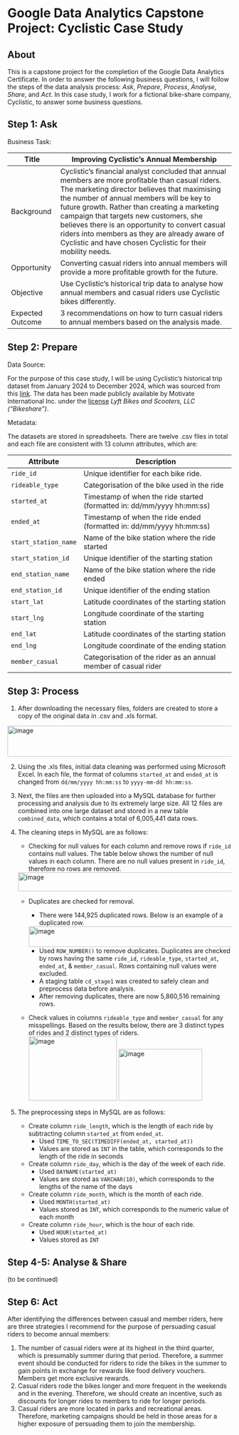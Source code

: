 # Google Data Analytics Capstone Project: Cyclistic Case Study 

## About
This is a capstone project for the completion of the Google Data Analytics Certificate. In order to answer the following business questions, I will follow the steps of the data analysis process: *Ask*, *Prepare*, *Process*, *Analyse*, *Share*, and *Act*.
In this case study, I work for a fictional bike-share company, Cyclistic, to answer some business questions.

## Step 1: Ask
Business Task:

| Title | Improving Cyclistic’s Annual Membership |
| ----------- | ----------- |
| Background | Cyclistic’s financial analyst concluded that annual members are more profitable than casual riders. The marketing director believes that maximising the number of annual members will be key to future growth. Rather than creating a marketing campaign that targets new customers, she believes there is an opportunity to convert casual riders into members as they are already aware of Cyclistic and have chosen Cyclistic for their mobility needs. |
| Opportunity | Converting casual riders into annual members will provide a more profitable growth for the future. |
| Objective | Use Cyclistic’s historical trip data to analyse how annual members and casual riders use Cyclistic bikes differently. |
| Expected Outcome | 3 recommendations on how to turn casual riders to annual members based on the analysis made. |

## Step 2: Prepare
Data Source:

For the purpose of this case study, I will be using Cyclistic’s historical trip dataset from January 2024 to December 2024, which was sourced from this [link](https://divvy-tripdata.s3.amazonaws.com/index.html). The data has been made publicly available by Motivate International Inc. under the [license](https://divvybikes.com/data-license-agreement) *Lyft Bikes and Scooters, LLC (“Bikeshare”)*.

Metadata:

The datasets are stored in spreadsheets. There are twelve .csv files in total and each file are consistent with 13 column attributes, which are:

| Attribute | Description |
| ----- | ----- |
| `ride_id` | Unique identifier for each bike ride. |
| `rideable_type` | Categorisation of the bike used in the ride |
| `started_at` | Timestamp of when the ride started (formatted in: dd/mm/yyyy hh:mm:ss) |
| `ended_at` | Timestamp of when the ride ended (formatted in: dd/mm/yyyy hh:mm:ss) |
| `start_station_name` | Name of the bike station where the ride started |
| `start_station_id` | Unique identifier of the starting station |
| `end_station_name` | Name of the bike station where the ride ended |
| `end_station_id` | Unique identifier of the ending station |
| `start_lat` | Latitude coordinates of the starting station |
| `start_lng` | Longitude coordinate of the starting station |
| `end_lat` | Latitude coordinates of the starting station |
| `end_lng` | Longitude coordinate of the ending station |
| `member_casual` | Categorisation of the rider as an annual member of casual rider |

## Step 3: Process
1. After downloading the necessary files, folders are created to store a copy of the original data in .csv and .xls format.
<img width="940" height="69" alt="image" src="https://github.com/user-attachments/assets/1c0a538e-b18c-4d8f-870f-468890ddbed5" />
   
2. Using the .xls files, initial data cleaning was performed using Microsoft Excel. In each file, the format of columns `started_at` and `ended_at` is changed from `dd/mm/yyyy hh:mm:ss` to `yyyy-mm-dd hh:mm:ss`.
3. Next, the files are then uploaded into a MySQL database for further processing and analysis due to its extremely large size. All 12 files are combined into one large dataset and stored in a new table `combined_data`, which contains a total of 6,005,441 data rows.
4. The cleaning steps in MySQL are as follows:
   - Checking for null values for each column and remove rows if `ride_id` contains null values. The table below shows the number of null values in each column. There are no null values present in `ride_id`, therefore no rows are removed.
   <img width="940" height="42" alt="image" src="https://github.com/user-attachments/assets/acfa0367-3db7-431e-8b24-c8154d4c9024" />
   
   - Duplicates are checked for removal.
     * There were 144,925 duplicated rows. Below is an example of a duplicated row.
     <img width="940" height="46" alt="image" src="https://github.com/user-attachments/assets/e17ce9b2-7485-4e23-b7ec-748da58e0f11" />

     * Used `ROW_NUMBER()` to remove duplicates. Duplicates are checked by rows having the same `ride_id`, `rideable_type`, `started_at`, `ended_at`, & `member_casual`. Rows containing null values were excluded.
     * A staging table `cd_stage1` was created to safely clean and preprocess data before analysis.
     * After removing duplicates, there are now 5,860,516 remaining rows.
   - Check values in columns `rideable_type` and `member_casual` for any misspellings. Based on the results below, there are 3 distinct types of rides and 2 distinct types of riders.<br>
     <img width="198" height="144" alt="image" src="https://github.com/user-attachments/assets/f15e61a5-2025-4438-a005-a0efab854bae" />
     <img width="188" height="116" alt="image" src="https://github.com/user-attachments/assets/ed07d9d2-eb37-4502-a582-6967e54d9b3f" />


5. The preprocessing steps in MySQL are as follows:
   - Create column `ride_length`, which is the length of each ride by subtracting column `started_at` from `ended_at`.
     - Used `TIME_TO_SEC(TIMEDIFF(ended_at, started_at))`
     - Values are stored as `INT` in the table, which corresponds to the length of the ride in seconds
   - Create column `ride_day`, which is the day of the week of each ride.
     * Used `DAYNAME(started_at)`
     * Values are stored as `VARCHAR(10)`, which corresponds to the lengths of the name of the days
   - Create column `ride_month`, which is the month of each ride.
     * Used `MONTH(started_at)`
     * Values stored as `INT`, which corresponds to the numeric value of each month
   - Create column `ride_hour`, which is the hour of each ride.
     * Used `HOUR(started_at)`
     * Values stored as `INT`

## Step 4-5: Analyse & Share
(to be continued)

## Step 6: Act
After identifying the differences between casual and member riders, here are three strategies I recommend for the purpose of persuading casual riders to become annual members:

1. The number of casual riders were at its highest in the third quarter, which is presumably summer during that period. Therefore, a summer event should be conducted for riders to ride the bikes in the summer to gain points in exchange for rewards like food delivery vouchers. Members get more exclusive rewards.
2. Casual riders rode the bikes longer and more frequent in the weekends and in the evening. Therefore, we should create an incentive, such as discounts for longer rides to members to ride for longer periods.
3. Casual riders are more located in parks and recreational areas. Therefore, marketing campaigns should be held in those areas for a higher exposure of persuading them to join the membership.

